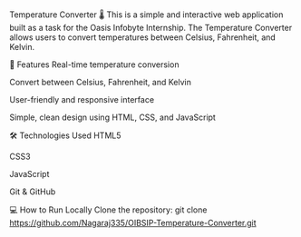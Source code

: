 Temperature Converter 🌡️
This is a simple and interactive web application built as a task for the Oasis Infobyte Internship. The Temperature Converter allows users to convert temperatures between Celsius, Fahrenheit, and Kelvin.

🚀 Features
Real-time temperature conversion

Convert between Celsius, Fahrenheit, and Kelvin

User-friendly and responsive interface

Simple, clean design using HTML, CSS, and JavaScript

🛠 Technologies Used
HTML5

CSS3

JavaScript

Git & GitHub

💻 How to Run Locally
Clone the repository:
git clone https://github.com/Nagaraj335/OIBSIP-Temperature-Converter.git
